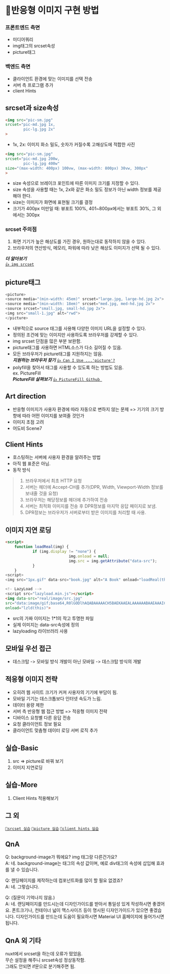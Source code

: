 # 📡반응형 이미지 구현 방법

### 프론트엔드 측면
 * 미디어쿼리
 * img태그의 srcset속성
 * picture태그

### 백엔드 측면
 * 클라이언트 환경에 맞는 이미지를 선택 전송
 * 서버 측 프로그램 추가
 * client Hints

## srcset과 size속성
```html
<img src="pic-sm.jpg"
srcset="pic-md.jpg 1x,
        pic-lg.jpg 2x"
>
```
- 1x, 2x: 이미지 화소 밀도, 숫자가 커질수록 고해상도에 적합한 사진


```html
<img src="pic-sm.jpg"
srcset="pic-md.jpg 200w,
        pic-lg.jpg 400w"
size="(max-width: 400px) 100vw, (max-width: 800px) 30vw, 300px"
>
```
- size 속성으로 브레이크 포인트에 따른 이미지 크기를 지정할 수 있다.
- size 속성을 사용할 때는 1x, 2x와 같은 화소 밀도 정보가 아닌 width 정보를 제공해야 한다.
- size는 이미지가 화면에 표현될 크기를 결정
- 크기가 400px 미만일 때: 뷰포트 100%, 401~800px에서는 뷰포트 30%, 그 외에서는 300px


### srcset 주의점
1. 화면 기기가 높은 해상도를 가진 경우, 원하는대로 동작하지 않을 수 있다.
2. 브라우저의 연산방식, 메모리, 파워에 따라 낮은 해상도 이미지가 선택 될 수 있다.

***더 알아보기***         
   <a href="https://developer.mozilla.org/ko/docs/Learn/HTML/Multimedia_and_embedding/Responsive_images">```👍 img srcset```</a>

## picture태그
```javascript
<picture>
<source media="(min-width: 45em)" srcset="large.jpg, large-hd.jpg 2x">
<source media="(min-width: 18em)" srcset="med.jpg, med-hd.jpg 2x">
<source srcset="small.jpg, small-hd.jpg 2x">
<img src="small-1.jpg" alt="rwd">
</picture>
```
- 내부적으로 source 태그를 사용해 다양한 이미지 URL을 설정할 수 있다.
- 정의된 조건에 맞는 이미지만 사용하도록 브라우저를 강제할 수 있다.
- img srcset 단점을 많은 부분 보완함.
- picture태그를 사용하면 HTML소스가 다소 길어질 수 있음.
- 모든 브라우저가 picture태그를 지원하지는 않음.        
***지원하는 브라우저 찾기***
  <a href="https://caniuse.com/?search=picture">```👍 Can I Use ...'picture'?```</a>
- polyfill을 찾아서 태그를 사용할 수 있도록 하는 방법도 있음.    
  ex. PictureFill      
  ***PictureFill 살펴보기***
  <a href="http://scottjehl.github.io/picturefill/">```👍 PictureFill Github ```</a>

## Art direction
- 반응형 이미지가 사용자 환경에 따라 자동으로 변하지 않는 문제 => 기기의 크기 방향에 따라 어떤 이미지를 보여줄 것인가
- 이미지 초점 고려
- 어도비 Scene7

## Client Hints
- 호스팅하는 서버에 사용자 환경을 알려주는 방법
- 아직 웹 표준은 아님.
- 동작 방식
> 1. 브라우저에서 최초 HTTP 요청
> 2. 서버는 헤더에 Accept-CH를 추가(DPR, Width, Viewport-Width 정보를 보내줄 것을 요청)
> 3. 브라우저는 해당정보를 헤더에 추가하여 전송
> 4. 서버는 최적화 이미지를 전송 후 DPR정보를 마지막 응답 페이지로 보냄.
> 5. DPR정보는 브라우저가 서버로부터 받은 이미지를 처리할 때 사용.

## 이미지 지연 로딩
```html
<script>
    function loadReal(img) {
            if (img.display != "none") {
                            img.onload = null;
                            img.src = img.getAttribute("data-src");
            }
    }
<script>
<img src="1px.gif" data-src="book.jpg" alt="A Book" onload="loadReal(this)">

<!- LazyLoad -->
<script src="lazyload.min.js"></script>
<img data-src="real/image/src.jpg"
src="data:image/gif;base64,R0lGODlhAQABAAAAACH5BAEKAAEALAAAAAABAAEAAAICTAEAOw=="
onload="lzld(this)">
```
- src의 가짜 이미지는 1*1의 작고 투명한 파일
- 실제 이미지는 data-src속성에 정의
- lazyloading 라이브러리 사용

## 모바일 우선 접근
- 데스크탑 -> 모바일 방식 개발이 아닌 모바일 -> 데스크탑 방식의 개발

## 적응형 이미지 전략
- 오히려 웹 사이트 크기가 커져 사용자의 기기에 부담이 됨.
- 모바일 기기는 데스크톱보다 인터넷 속도가 느림.
- 데이터 용량 제한
- 서버 측 반응형 웹 접근 방법 => 적응형 이미지 전략
- 디바이스 요청별 다른 응답 전송
- 요청 클라이언트 정보 필요
- 클라이언트 맞춤형 데이터 로딩 서버 로직 추가


## 실습-Basic
1. src => picture로 바꿔 보기
2. 이미지 지연로딩

## 실습-More
1. Client Hints 적용해보기

## 그 외
<a href="https://heropy.blog/2019/06/16/html-img-srcset-and-sizes/">`🎈srcset 실습`</a>
<a href="https://codepen.io/nhatanhchan/pen/erWXBG">`🎈picture 실습`</a>
<a href="https://frontdev.tistory.com/entry/UA-%EB%8C%80%EC%8B%A0%EC%97%90-Client-Hints-%EC%82%AC%EC%9A%A9%ED%95%B4%EB%B3%B4%EA%B8%B0">`🎈client hints 실습`</a>

## QnA
Q: background-image가 뭐에요? img 태그랑 다른건가요?  
A: 네. background-image는 태그의 속성 값이며, 예로 div태그의 속성에 삽입해 효과를 낼 수 있습니다.

Q: 랜딩페이지를 제작하는데 컴포넌트화를 많이 할 필요 없겠죠?  
A: 네. 그렇습니다.

Q: (질문이 기억나지 않음.)  
A: 네. 랜딩페이지를 만드시는데 디자인가이드를 받아서 통일성 있게 작성하시면 좋겠어요. 폰트크기나, 컨테이너 넓이 맥스사이즈 등이 명시된 디자인가이드가 있으면 좋겠습니다.   디자인가이드를 만드는데 도움이 필요하시면 Material UI 홈페이지에 들어가시면 됩니다.

## QnA 외 기타
nuxt에서 srcset을 하는데 오류가 떴었음.  
무슨 설정을 해주니 srcset속성 정상동작함.  
그래도 안되면 if문으로 분기해주면 됨.

